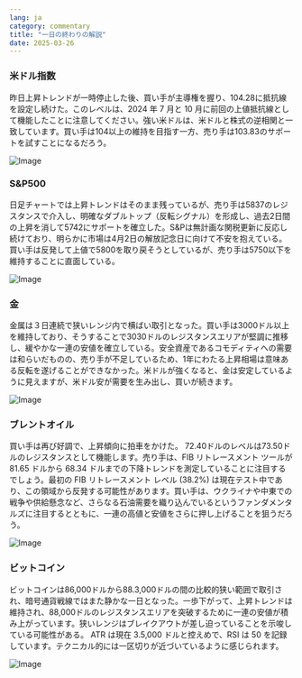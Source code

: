 ```yaml
---
lang: ja
category: commentary
title: "一日の終わりの解説"
date: 2025-03-26
---
```


### 米ドル指数

昨日上昇トレンドが一時停止した後、買い手が主導権を握り、104.28に抵抗線を設定し続けた。このレベルは、2024 年 7 月と 10 月に前回の上値抵抗線として機能したことに注意してください。強い米ドルは、米ドルと株式の逆相関と一致しています。買い手は104以上の維持を目指す一方、売り手は103.83のサポートを試すことになるだろう。 

![Image](https://markleighedu.github.io/img/Mar-2025/26-Mar-2025/usdindex.jpg)

### S&P500

日足チャートでは上昇トレンドはそのまま残っているが、売り手は5837のレジスタンスで介入し、明確なダブルトップ（反転シグナル）を形成し、過去2日間の上昇を消して5742にサポートを確立した。S&Pは無計画な関税更新に反応し続けており、明らかに市場は4月2日の解放記念日に向けて不安を抱えている。買い手は反発して上値で5800を取り戻そうとしているが、売り手は5750以下を維持することに直面している。  

![Image](https://markleighedu.github.io/img/Mar-2025/26-Mar-2025/sp500.jpg)

### 金

金属は３日連続で狭いレンジ内で横ばい取引となった。買い手は3000ドル以上を維持しており、そうすることで3030ドルのレジスタンスエリアが堅調に推移し、緩やかな一連の安値を確立している。安全資産であるコモディティへの需要は和らいだものの、売り手が不足しているため、1年にわたる上昇相場は意味ある反転を遂げることができなかった。米ドルが強くなると、金は安定しているように見えますが、米ドル安が需要を生み出し、買いが続きます。

![Image](https://markleighedu.github.io/img/Mar-2025/26-Mar-2025/gold.jpg)

### ブレントオイル

買い手は再び好調で、上昇傾向に拍車をかけた。 72.40ドルのレベルは73.50ドルのレジスタンスとして機能します。売り手は、FIB リトレースメント ツールが 81.65 ドルから 68.34 ドルまでの下降トレンドを測定していることに注目するでしょう。最初の FIB リトレースメント レベル (38.2%) は現在テスト中であり、この領域から反発する可能性があります。買い手は、ウクライナや中東での戦争や供給懸念など、さらなる石油需要を織り込んでいるというファンダメンタルズに注目するとともに、一連の高値と安値をさらに押し上げることを狙うだろう。

![Image](https://markleighedu.github.io/img/Mar-2025/26-Mar-2025/brentoil.jpg)

### ビットコイン

ビットコインは86,000ドルから88.3,000ドルの間の比較的狭い範囲で取引され、暗号通貨戦線ではまた静かな一日となった。一歩下がって、上昇トレンドは維持され、88,000ドルのレジスタンスエリアを突破するために一連の安値が積み上がっています。狭いレンジはブレイクアウトが差し迫っていることを示唆している可能性がある。 ATR は現在 3.5,000 ドルと控えめで、RSI は 50 を記録しています。テクニカル的には一区切りが近づいているように感じられます。

![Image](https://markleighedu.github.io/img/Mar-2025/26-Mar-2025/bitcoin.jpg)

